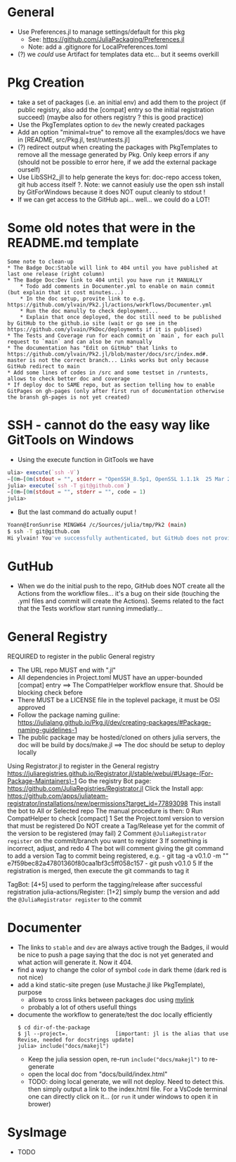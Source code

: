 
# General

* Use Preferences.jl to manage settings/default for this pkg
    * See: https://github.com/JuliaPackaging/Preferences.jl
    * Note: add a .gitignore for LocalPreferences.toml
* (?) we *could* use Artifact for templates data etc... but it seems overkill

# Pkg Creation

* take a set of packages (i.e. an initial env) and add them to the project
  (if public registry, also add the [compat] entry so the initial registration succeed)
  (maybe also for others registry ? this is good practice)
* Use the PkgTemplates option to `dev` the newly created packages
* Add an option "minimal=true" to remove all the examples/docs we have in [README, src/Pkg.jl, test/runtests.jl]
* (?) redirect output when creating the packages with PkgTemplates to remove all
the message generated by Pkg. Only keep errors if any (should not be possible to error here, if we
add the external package ourself)
* Use LibSSH2_jll to help generate the keys for: doc-repo access token, git hub access itself ?.
Note: we cannot easiuly use the open ssh install by GitForWindows because it does NOT ouput cleanly to stdout !
* If we can get access to the GitHub api... well... we could do a LOT!

# Some old notes that were in the README.md template

```
Some note to clean-up
* The Badge Doc:Stable will link to 404 until you have published at last one release (right column)
* The Badge Doc:Dev link to 404 until you have run it MANUALLY 
    * Todo add comments in Documenter.yml to enable on main commit (but explain that it cost minutes...)
    * In the doc setup, provite link to e.g. https://github.com/ylvain/Pk2.jl/actions/workflows/Documenter.yml
    * Run the doc manully to check deployment...
    * Explain that once deployed, the doc still need to be published by GitHub to the github.io site (wait or go see in the https://github.com/ylvain/PkDoc/deployments if it is publised)
* The Tests and Coverage run for each commit on `main`, for each pull request to `main` and can also be run manually
* The documentation has "Edit on GitHub" that links to https://github.com/ylvain/Pk2.jl/blob/master/docs/src/index.md#. master is not the correct branch... Links works but only because GitHub redirect to main
* Add some lines of codes in /src and some testset in /runtests, allows to check better doc and coverage
* If deploy doc to SAME repo, but as section telling how to enable GitPages on gh-pages (only after first run of documentation otherwise the bransh gh-pages is not yet created)
```

# SSH - cannot do the easy way like GitTools on Windows

* Using the execute function in GitTools we have
```julia
ulia> execute(`ssh -V`)
←[0m←[0m(stdout = "", stderr = "OpenSSH_8.5p1, OpenSSL 1.1.1k  25 Mar 2021\n", code = 0)
julia> execute(`ssh -T git@github.com`)
←[0m←[0m(stdout = "", stderr = "", code = 1)
julia>
```
* But the last command do actually ouput !
```bash
Yoann@IronSunrise MINGW64 /c/Sources/julia/tmp/Pk2 (main)
$ ssh -T git@github.com
Hi ylvain! You've successfully authenticated, but GitHub does not provide shell access.
```

# GutHub

* When we do the initial push to the repo, GitHub does NOT create all the Actions from
the workflow files... it's a bug on their side (touching the .yml files and commit will
create the Actions). Seems related to the fact that the Tests workflow start running
immediatly...

# General Registry

REQUIRED to register in the public General registry
- The URL repo MUST end with ".jl"
- All dependencies in Project.toml MUST have an upper-bounded [compat] entry
  ==> The CompatHelper workflow ensure that. Should be blocking check before
- There MUST be a LICENSE file in the toplevel package, it must be OSI approved
- Follow the package naming guiline: https://julialang.github.io/Pkg.jl/dev/creating-packages/#Package-naming-guidelines-1
- The public package may be hosted/cloned on others julia servers, the doc will be build by docs/make.jl
  ==> The doc should be setup to deploy locally

Using Registrator.jl to register in the General registry
https://juliaregistries.github.io/Registrator.jl/stable/webui/#Usage-(For-Package-Maintainers)-1
Go the registry Bot page: https://github.com/JuliaRegistries/Registrator.jl
Click the Install app: https://github.com/apps/juliateam-registrator/installations/new/permissions?target_id=77893098
This install the bot to All or Selected repo
The manual procedure is then:
  0 Run CompatHelper to check [compact]
  1 Set the Project.toml version to version that must be registered
    Do NOT create a Tag/Release yet for the commit of the version to be registered (may fail)
  2 Comment `@JuliaRegistrator register` on the commit/branch you want to register
  3 If something is incorrect, adjust, and redo
  4 The bot will comment giving the git command to add a version Tag to commit being registered, e.g.
    - git tag -a v0.1.0 -m "<description of version>" e7f59bec82a47801360f80caa1bf3c5ff058c157
    - git push v0.1.0
  5 If the registration is merged, then execute the git commands to tag it


  TagBot:                  [4+5] used to perform the tagging/release after successful registration
  julia-actions/Register:  [1+2] simply bump the version and add the `@JuliaRegistrator register` to the commit 


# Documenter

* The links to `stable` and `dev` are always active trough the Badges,
il would be nice to push a page saying that the doc is not yet generated
and what action will generate it. Now it 404.
* find a way to change the color of symbol `code` in dark theme (dark red is not nice)
* add a kind static-site pregen (use Mustache.jl like PkgTemplate), purpose
    * allows to cross links between packages doc using [mylink]({{OtherPkg}}base-permalink)
    * probably a lot of others usefull things
* documente the workflow to generate/test the doc locally efficiently
    ```
    $ cd dir-of-the-package
    $ jl --project=.               [important: jl is the alias that use Revise, needed for docstrings update]
    julia> include("docs/makejl")
    ```
    * Keep the julia session open, re-run `include("docs/makejl")` to re-generate
    * open the local doc from "docs/build/index.html"
    * TODO: doing local generate, we will not deploy. Need to detect this.
    then simply output a link to the index.html file. For a VsCode terminal
    one can directly click on it... (or `run` it under windows to open it in brower)

# SysImage

* TODO